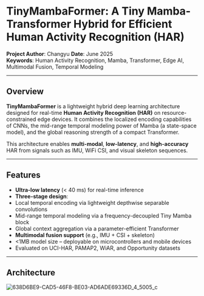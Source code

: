 # TinyMambaFormer: A Tiny Mamba-Transformer Hybrid for Efficient Human Activity Recognition (HAR)

**Project Author**: Changyu 
**Date**: June 2025  
**Keywords**: Human Activity Recognition, Mamba, Transformer, Edge AI, Multimodal Fusion, Temporal Modeling

---

##  Overview

**TinyMambaFormer** is a lightweight hybrid deep learning architecture designed for real-time **Human Activity Recognition (HAR)** on resource-constrained edge devices. It combines the localized encoding capabilities of CNNs, the mid-range temporal modeling power of Mamba (a state-space model), and the global reasoning strength of a compact Transformer.

This architecture enables **multi-modal**, **low-latency**, and **high-accuracy** HAR from signals such as IMU, WiFi CSI, and visual skeleton sequences.

---

##  Features

-  **Ultra-low latency** (< 40 ms) for real-time inference  
-  **Three-stage design**:
  - Local temporal encoding via lightweight depthwise separable convolutions
  - Mid-range temporal modeling via a frequency-decoupled Tiny Mamba block
  - Global context aggregation via a parameter-efficient Transformer
-  **Multimodal fusion support** (e.g., IMU + CSI + skeleton)
- <1MB model size – deployable on microcontrollers and mobile devices  
-  Evaluated on UCI-HAR, PAMAP2, WiAR, and Opportunity datasets

---

##  Architecture

![638D6BE9-CAD5-46F8-BE03-AD6ADE69336D_4_5005_c](https://github.com/user-attachments/assets/577e2b9c-87b2-4ee0-a2a5-35b4924f2496)
